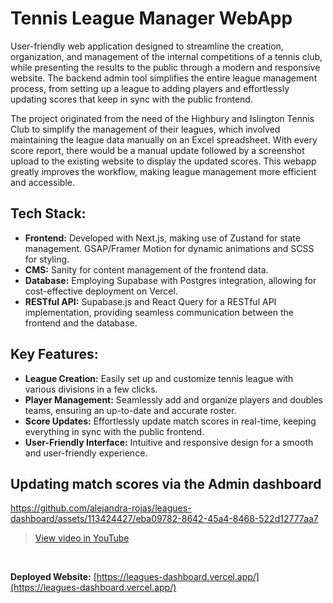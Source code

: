 # Tennis League Manager WebApp

User-friendly web application designed to streamline the creation, organization, and management of the internal competitions of a tennis club, while presenting the results to the public through a modern and responsive website. The backend admin tool simplifies the entire league management process, from setting up a league to adding players and effortlessly updating scores that keep in sync with the public frontend. 

The project originated from the need of the Highbury and Islington Tennis Club to simplify the management of their leagues, which involved maintaining the league data manually on an Excel spreadsheet. With every score report, there would be a manual update followed by a screenshot upload to the existing website to display the updated scores. This webapp greatly improves the workflow, making league management more efficient and accessible.

## Tech Stack:
- **Frontend:** Developed with Next.js, making use of Zustand for state management. GSAP/Framer Motion for dynamic animations and SCSS for styling.
- **CMS:** Sanity for content management of the frontend data.
- **Database:** Employing Supabase with Postgres integration, allowing for cost-effective deployment on Vercel.
- **RESTful API:** Supabase.js and React Query for a RESTful API implementation, providing seamless communication between the frontend and the database.

## Key Features:
- **League Creation:** Easily set up and customize tennis league with various divisions in a few clicks.
- **Player Management:** Seamlessly add and organize players and doubles teams, ensuring an up-to-date and accurate roster.
- **Score Updates:** Effortlessly update match scores in real-time, keeping everything in sync with the public frontend.
- **User-Friendly Interface:** Intuitive and responsive design for a smooth and user-friendly experience.

## Updating match scores via the Admin dashboard
https://github.com/alejandra-rojas/leagues-dashboard/assets/113424427/eba09782-8642-45a4-8468-522d12777aa7
> [View video in YouTube](https://youtu.be/LttM9l2eTSU)

</br>

**Deployed Website:** [https://leagues-dashboard.vercel.app/](https://leagues-dashboard.vercel.app/)
